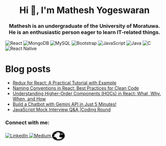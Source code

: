 <h1 align="center">Hi 👋, I'm Mathesh Yogeswaran</h1>
<h3 align="center">Mathesh is an undergraduate of the University of Moratuwa. He is an enthusiastic person eager to learn IT-related things.</h3>

![React](https://img.shields.io/badge/react-%2320232a.svg?style=for-the-badge&logo=react&logoColor=%2361DAFB)
![MongoDB](https://img.shields.io/badge/MongoDB-%234ea94b.svg?style=for-the-badge&logo=mongodb&logoColor=white)
![MySQL](https://img.shields.io/badge/mysql-%2300f.svg?style=for-the-badge&logo=mysql&logoColor=white)
![Bootstrap](https://img.shields.io/badge/bootstrap-%23563D7C.svg?style=for-the-badge&logo=bootstrap&logoColor=white)
![JavaScript](https://img.shields.io/badge/javascript-%23323330.svg?style=for-the-badge&logo=javascript&logoColor=%23F7DF1E)
![Java](https://img.shields.io/badge/java-%23ED8B00.svg?style=for-the-badge&logo=java&logoColor=white)
![C](https://img.shields.io/badge/c-%2300599C.svg?style=for-the-badge&logo=c&logoColor=white)
![React Native](https://img.shields.io/badge/react_native%20-%2320232a.svg?&style=for-the-badge&logo=react&logoColor=%2361DAFB)

# Blog posts
<!-- BLOG-POST-LIST:START -->
- [Redux for React: A Practical Tutorial with Example](https://javascript.plainenglish.io/redux-for-react-a-practical-tutorial-with-example-8969a6bf5c29?source=rss-505ef1b70e94------2)
- [Naming Conventions in React: Best Practices for Clean Code](https://javascript.plainenglish.io/naming-conventions-in-react-best-practices-for-clean-code-a67d7e8eb0e8?source=rss-505ef1b70e94------2)
- [Understanding Higher-Order Components &lpar;HOCs&rpar; in React: What, Why, When, and How](https://javascript.plainenglish.io/understanding-higher-order-components-hocs-in-react-what-why-when-and-how-f4298688a5bb?source=rss-505ef1b70e94------2)
- [Build a Chatbot with Gemini API in Just 5 Minutes!](https://blog.bitsrc.io/build-a-chatbot-with-gemini-api-in-just-5-minutes-3875112f80f4?source=rss-505ef1b70e94------2)
- [JavaScript Mock Interview Q&amp;A |Coding Round](https://javascript.plainenglish.io/javascript-mock-interview-q-a-coding-round-4922871c4377?source=rss-505ef1b70e94------2)
<!-- BLOG-POST-LIST:END -->

<h3 align="left">Connect with me:</h3>
<p align="left">
  <a href="https://www.linkedin.com/in/mathesh-yogeswaran-442733196/" target="_blank">
    <img align="center" src="https://raw.githubusercontent.com/rahuldkjain/github-profile-readme-generator/master/src/images/icons/Social/linked-in-alt.svg" alt="LinkedIn" height="30" width="40" />
  </a>
  <a href="https://medium.com/@matheshyogeswaran" target="_blank">
    <img align="center" src="https://raw.githubusercontent.com/rahuldkjain/github-profile-readme-generator/master/src/images/icons/Social/medium.svg" alt="Medium" height="30" width="40" />
  </a>
  <a href="https://matheshy.onrender.com" target="_blank">
    <img align="center" src="https://raw.githubusercontent.com/iconic/open-iconic/master/svg/globe.svg" alt="Website" height="30" width="40" />
  </a>
</p>

